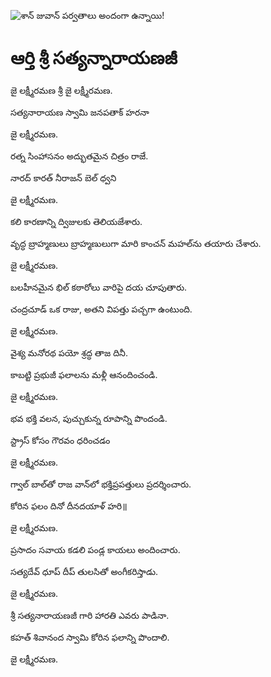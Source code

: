 ![శాన్ జువాన్ పర్వతాలు అందంగా ఉన్నాయి!](lib/assets/images/artis/img.png "శాన్ జువాన్ పర్వతాలు")

# ఆర్తి శ్రీ సత్యన్నారాయణజీ

జై లక్ష్మీరమణ శ్రీ జై లక్ష్మీరమణ.

సత్యనారాయణ స్వామి జనపతాక్ హరనా

జై లక్ష్మీరమణ.

రత్న సింహాసనం అద్భుతమైన చిత్రం రాజే.

నారద్ కారత్ నీరాజన్ బెల్ ధ్వని

జై లక్ష్మీరమణ.

కలి కారణాన్ని ద్విజులకు తెలియజేశారు.

వృద్ధ బ్రాహ్మణులు బ్రాహ్మణులుగా మారి కాంచన్ మహల్‌ను తయారు చేశారు.

జై లక్ష్మీరమణ.

బలహీనమైన భిల్ కఠారోలు వారిపై దయ చూపుతారు.

చంద్రచూడ్ ఒక రాజు, అతని విపత్తు పచ్చగా ఉంటుంది.

జై లక్ష్మీరమణ.

వైశ్య మనోరథ పయో శ్రద్ధ తాజ దినీ.

కాబట్టి ప్రభుజీ ఫలాలను మళ్లీ ఆనందించండి.

జై లక్ష్మీరమణ.

భవ భక్తి వలన, పుచ్చుకున్న రూపాన్ని పొందండి.

స్ట్రాస్ కోసం గౌరవం ధరించడం

జై లక్ష్మీరమణ.

గ్వాల్ బాల్‌తో రాజ వాన్‌లో భక్తిప్రపత్తులు ప్రదర్శించారు.

కోరిన ఫలం దినో దీనదయాళ్ హరి॥

జై లక్ష్మీరమణ.

ప్రసాదం సవాయ కడలి పండ్ల కాయలు అందించారు.

సత్యదేవ్ ధూప్ దీప్ తులసితో అంగీకరిస్తాడు.

జై లక్ష్మీరమణ.

శ్రీ సత్యనారాయణజీ గారి హారతి ఎవరు పాడినా.

కహత్ శివానంద స్వామి కోరిన ఫలాన్ని పొందాలి.

జై లక్ష్మీరమణ.